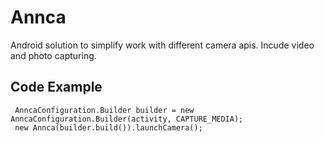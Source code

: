 # Annca
Android solution to simplify work with different camera apis. Incude video and photo capturing.

## Code Example
```
 AnncaConfiguration.Builder builder = new AnncaConfiguration.Builder(activity, CAPTURE_MEDIA);
 new Annca(builder.build()).launchCamera();
```
